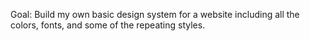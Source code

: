 Goal: Build my own basic design system for a website including all the colors, fonts, and some of the repeating styles.
